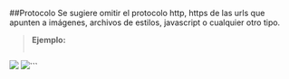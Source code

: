 ##Protocolo
Se sugiere omitir el protocolo http, https de las urls que apunten a imágenes, archivos de estilos, javascript o cualquier otro tipo.

>**Ejemplo:**
>```html
<!-- No recomendado -->
<img src="http://frontend-labs.com/wp-content/uploads/2014/12/angular.jpg"/>
<!-- recomendado -->
<img src="//frontend-labs.com/wp-content/uploads/2014/12/angular.jpg"/>```


